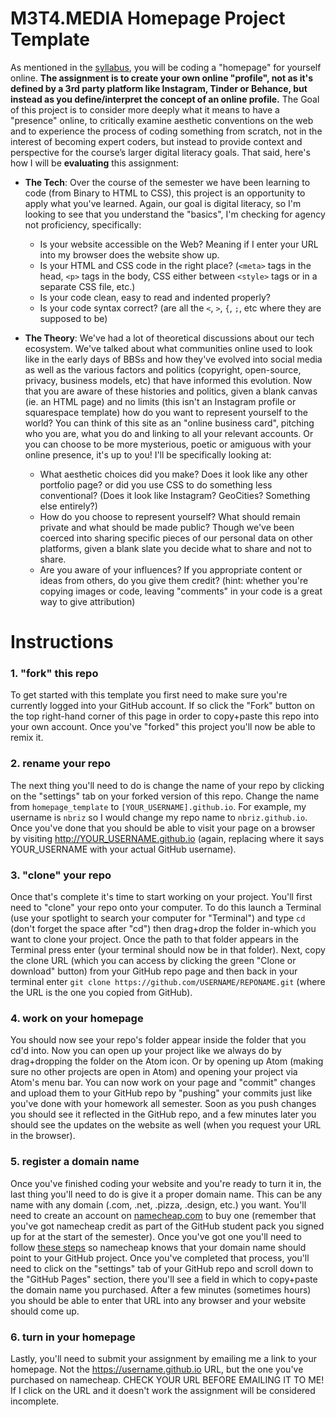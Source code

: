 # M3T4.MEDIA Homepage Project Template

As mentioned in the [syllabus](http://m3t4.media/files/M3T4.MEDIA-2019-syllabus.pdf), you will be coding a "homepage" for yourself online. **The assignment is to create your own online "profile", not as it's defined by a 3rd party platform like Instagram, Tinder or Behance, but instead as you define/interpret the concept of an online profile.** The Goal​ of this project is to consider more deeply what it means to have a "presence" online, to critically examine aesthetic conventions on the web and to experience the process of coding something from scratch, not in the interest of becoming expert coders, but instead to provide context and perspective for the course’s larger digital literacy goals. That said, here's how I will be **evaluating** this assignment:

- **The Tech**: Over the course of the semester we have been learning to code (from Binary to HTML to CSS), this project is an opportunity to apply what you've learned. Again, our goal is digital literacy, so I'm looking to see that you understand the "basics", I'm checking for agency not proficiency, specifically:
  - Is your website accessible on the Web? Meaning if I enter your URL into my browser does the website show up.
  - Is your HTML and CSS code in the right place? (`<meta>` tags in the head, `<p>` tags in the body, CSS either between `<style>` tags or in a separate CSS file, etc.)
  - Is your code clean, easy to read and indented properly?
  - Is your code syntax correct? (are all the `<`, `>`, `{`, `;`, etc where they are supposed to be)


- **The Theory**: We've had a lot of theoretical discussions about our tech ecosystem. We've talked about what communities online used to look like in the early days of BBSs and how they've evolved into social media as well as the various factors and politics (copyright, open-source, privacy, business models, etc) that have informed this evolution. Now that you are aware of these histories and politics, given a blank canvas (ie. an HTML page) and no limits (this isn't an Instagram profile or squarespace template) how do you want to represent yourself to the world? You can think of this site as an "online business card", pitching who you are, what you do and linking to all your relevant accounts. Or you can choose to be more mysterious, poetic or amiguous with your online presence, it's up to you! I'll be specifically looking at:
  - What aesthetic choices did you make? Does it look like any other portfolio page? or did you use CSS to do something less conventional? (Does it look like Instagram? GeoCities? Something else entirely?)
  - How do you choose to represent yourself? What should remain private and what should be made public? Though we've been coerced into sharing specific pieces of our personal data on other platforms, given a blank slate you decide what to share and not to share.
  - Are you aware of your influences? If you appropriate content or ideas from others, do you give them credit? (hint: whether you're copying images or code, leaving "comments" in your code is a great way to give attribution)


# Instructions

### 1. "fork" this repo
To get started with this template you first need to make sure you're currently logged into your GitHub account. If so click the "Fork" button on the top right-hand corner of this page in order to copy+paste this repo into your own account. Once you've "forked" this project you'll now be able to remix it.

### 2. rename your repo
The next thing you'll need to do is change the name of your repo by clicking on the "settings" tab on your forked version of this repo. Change the name from `homepage_template` to `[YOUR_USERNAME].github.io`. For example, my username is `nbriz` so I would change my repo name to `nbriz.github.io`. Once you've done that you should be able to visit your page on a browser by visiting http://YOUR_USERNAME.github.io (again, replacing where it says YOUR_USERNAME with your actual GitHub username).

### 3. "clone" your repo
Once that's complete it's time to start working on your project. You'll first need to "clone" your repo onto your computer. To do this launch a Terminal (use your spotlight to search your computer for "Terminal") and type `cd ` (don't forget the space after "cd") then drag+drop the folder in-which you want to clone your project. Once the path to that folder appears in the Terminal press enter (your terminal should now be in that folder). Next, copy the clone URL (which you can access by clicking the green "Clone or download" button) from your GitHub repo page and then back in your terminal enter `git clone https://github.com/USERNAME/REPONAME.git` (where the URL is the one you copied from GitHub).

### 4. work on your homepage
You should now see your repo's folder appear inside the folder that you cd'd into. Now you can open up your project like we always do by drag+dropping the folder on the Atom icon. Or by opening up Atom (making sure no other projects are open in Atom) and opening your project via Atom's menu bar. You can now work on your page and "commit" changes and upload them to your GitHub repo by "pushing" your commits just like you've done with your homework all semester. Soon as you push changes you should see it reflected in the GitHub repo, and a few minutes later you should see the updates on the website as well (when you request your URL in the browser).

### 5. register a domain name
Once you've finished coding your website and you're ready to turn it in, the last thing you'll need to do is give it a proper domain name. This can be any name with any domain (.com, .net, .pizza, .design, etc.) you want. You'll need to create an account on [namecheap.com](https://www.namecheap.com) to buy one (remember that you've got namecheap credit as part of the GitHub student pack you signed up for at the start of the semester). Once you've got one you'll need to follow [these steps](https://www.namecheap.com/support/knowledgebase/article.aspx/9645/2208/how-do-i-link-my-domain-to-github-pages) so namecheap knows that your domain name should point to your GitHub project. Once you've completed that process, you'll need to click on the "settings" tab of your GitHub repo and scroll down to the "GitHub Pages" section, there you'll see a field in which to copy+paste the domain name you purchased. After a few minutes (sometimes hours) you should be able to enter that URL into any browser and your website should come up.

### 6. turn in your homepage
Lastly, you'll need to submit your assignment by emailing me a link to your homepage. Not the https://username.github.io URL, but the one you've purchased on namecheap. CHECK YOUR URL BEFORE EMAILING IT TO ME! If I click on the URL and it doesn't work the assignment will be considered incomplete.
